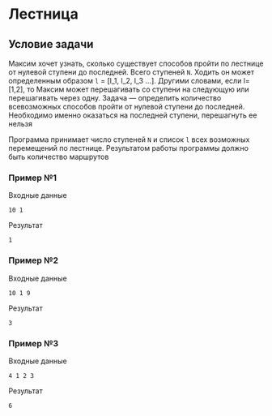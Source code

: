 # Лестница

## Условие задачи

 Максим хочет узнать, сколько существует способов пройти по лестнице от нулевой ступени до последней. Всего ступеней `N`. Ходить он может определенным образом `l` = [l_1, l_2, l_3 ...]. Другими словами, если l=[1,2], то Максим может перешагивать со ступени на следующую или перешагивать через одну. Задача — определить количество всевозможных способов пройти от нулевой ступени до последней. Необходимо именно оказаться на последней ступени, перешагнуть еe нельзя

 Программа принимает число ступеней `N` и список `l` всех возможных перемещений по лестнице. Результатом работы программы должно быть количество маршрутов

### Пример №1

Входные данные 
```
10 1
```

Результат
```
1
```

### Пример №2
Входные данные
```
10 1 9
```
Результат
```
3
```

### Пример №3
Входные данные
```
4 1 2 3
```
Результат
```
6
```
